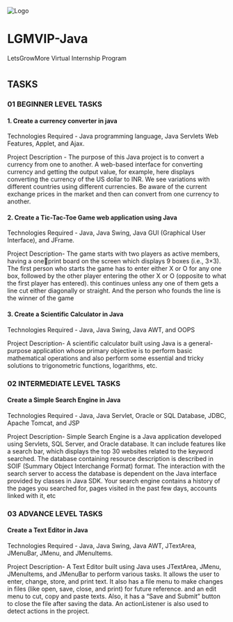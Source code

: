
![Logo](https://letsgrowmore.in/wp-content/uploads/2021/05/cropped-growmore-removebg-preview.png)




# LGMVIP-Java 
LetsGrowMore Virtual Internship Program
#
## TASKS

### 01 BEGINNER LEVEL TASKS

 #### 1. Create a currency converter in java

 Technologies Required - 
 Java programming language, Java Servlets Web Features, Applet, and Ajax.
 
 Project Description - 
 The purpose of this Java project is to convert a currency from one to another. A web-based interface for converting currency and getting the output value, for example, here displays converting the currency of
 the US dollar to INR. We see variations with different countries using different currencies. Be aware of the current exchange prices in the market and then can convert from one currency to another.
 #### 2. Create a Tic-Tac-Toe Game web application using Java

Technologies Required - Java, Java Swing, Java GUI (Graphical User Interface), and JFrame.

Project Description- The game starts with two players as active members, having a oneprint board on the screen which displays 9 boxes (i.e., 3×3). The first
person who starts the game has to enter either X or O for any one box, followed by the other player entering the other X or O (opposite to what the first player has entered). this continues unless any one of
them gets a line cut either diagonally or straight. And the person who founds the line is the winner of the game

 #### 3. Create a Scientific Calculator in Java

Technologies Required - Java, Java Swing, Java AWT, and OOPS

Project Description- A scientific calculator built using Java is a general-purpose application whose primary objective is to perform basic mathematical operations and also perform some essential and
tricky solutions to trigonometric functions, logarithms, etc.


### 02 INTERMEDIATE LEVEL TASKS
 #### Create a Simple Search Engine in Java

Technologies Required - Java, Java Servlet, Oracle or SQL Database, JDBC, Apache Tomcat, and JSP

Project Description- Simple Search Engine is a Java application developed using Servlets, SQL Server, and Oracle database. It can include features like a search bar, which displays the top 30 websites related to the keyword searched. The database containing resource description is described in SOIF (Summary Object
Interchange Format) format. The interaction with the search server to access the database is dependent on the Java interface provided by classes in Java
SDK. Your search engine contains a history of the pages you searched for, pages visited in the past few days, accounts linked with it, etc


### 03 ADVANCE LEVEL TASKS
 #### Create a Text Editor in Java

 Technologies Required - Java, Java Swing, Java AWT,   JTextArea, JMenuBar, JMenu, and JMenuItems.

Project Description- A Text Editor built using Java uses JTextArea, JMenu, JMenuItems, and JMenuBar to perform various tasks. It allows the user to enter, change, store, and print text. It also has a file menu to make changes in files (like open, save, close, and print) for future reference. and an edit menu to cut, copy and paste texts. Also, it has a “Save and Submit” button to close the file after saving the data. An actionListener is also used to detect actions in the project.
